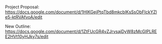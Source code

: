 Project Proposal: https://docs.google.com/document/d/1HIKGejPtqTbd8mkcblKsSsObFIckYZle5-ktRVAfvoA/edit

New Outline: https://docs.google.com/document/d/1ZtFUcGR4vZJrvsajDyW8zMcGIPLREE2HVt10yHJky7s/edit
